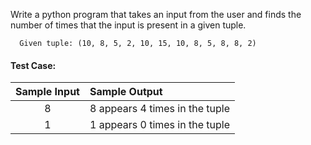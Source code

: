 Write a python program that takes an input from the user and finds the number of times that the input is present in a given tuple.

```
  Given tuple: (10, 8, 5, 2, 10, 15, 10, 8, 5, 8, 8, 2)
```

#### Test Case:

| Sample Input | Sample Output                  |
| :----------: | :----------------------------- |
|      8       | 8 appears 4 times in the tuple |
|      1       | 1 appears 0 times in the tuple |
